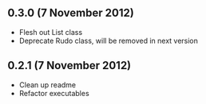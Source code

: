 ## 0.3.0 (7 November 2012)

  - Flesh out List class
  - Deprecate Rudo class, will be removed in next version

## 0.2.1 (7 November 2012)

  - Clean up readme
  - Refactor executables
